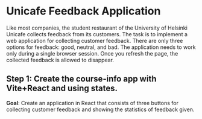 # Unicafe Feedback Application

Like most companies, the student restaurant of the University of Helsinki Unicafe collects feedback from its customers. The task is to implement a web application for collecting customer feedback. There are only three options for feedback: good, neutral, and bad. The application needs to work only during a single browser session. Once you refresh the page, the collected feedback is allowed to disappear.

## Step 1: Create the course-info app with Vite+React and using states.

**Goal**: Create an application in React that consists of three buttons for collecting customer feedback and showing the statistics of feedback given.
